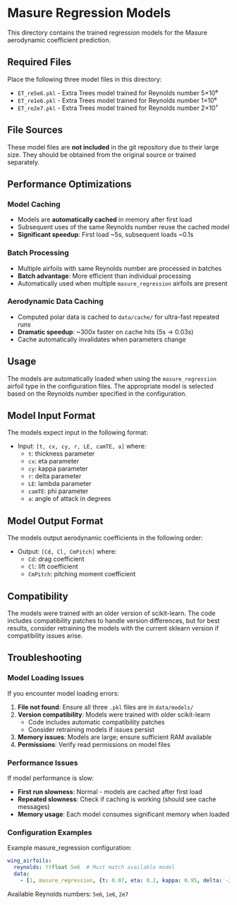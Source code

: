 # Masure Regression Models

This directory contains the trained regression models for the Masure aerodynamic coefficient prediction.

## Required Files

Place the following three model files in this directory:

- `ET_re5e6.pkl` - Extra Trees model trained for Reynolds number 5×10⁶
- `ET_re1e6.pkl` - Extra Trees model trained for Reynolds number 1×10⁶  
- `ET_re2e7.pkl` - Extra Trees model trained for Reynolds number 2×10⁷

## File Sources

These model files are **not included** in the git repository due to their large size. They should be obtained from the original source or trained separately.

## Performance Optimizations

### Model Caching
- Models are **automatically cached** in memory after first load
- Subsequent uses of the same Reynolds number reuse the cached model
- **Significant speedup**: First load ~5s, subsequent loads ~0.1s

### Batch Processing
- Multiple airfoils with same Reynolds number are processed in batches
- **Batch advantage**: More efficient than individual processing
- Automatically used when multiple `masure_regression` airfoils are present

### Aerodynamic Data Caching
- Computed polar data is cached to `data/cache/` for ultra-fast repeated runs
- **Dramatic speedup**: ~300x faster on cache hits (5s → 0.03s)
- Cache automatically invalidates when parameters change

## Usage

The models are automatically loaded when using the `masure_regression` airfoil type in the configuration files. The appropriate model is selected based on the Reynolds number specified in the configuration.

## Model Input Format

The models expect input in the following format:
- Input: `[t, cx, cy, r, LE, camTE, a]` where:
  - `t`: thickness parameter
  - `cx`: eta parameter  
  - `cy`: kappa parameter
  - `r`: delta parameter
  - `LE`: lambda parameter
  - `camTE`: phi parameter
  - `a`: angle of attack in degrees

## Model Output Format

The models output aerodynamic coefficients in the following order:
- Output: `[Cd, Cl, CmPitch]` where:
  - `Cd`: drag coefficient
  - `Cl`: lift coefficient
  - `CmPitch`: pitching moment coefficient

## Compatibility

The models were trained with an older version of scikit-learn. The code includes compatibility patches to handle version differences, but for best results, consider retraining the models with the current sklearn version if compatibility issues arise.

## Troubleshooting

### Model Loading Issues
If you encounter model loading errors:

1. **File not found**: Ensure all three `.pkl` files are in `data/models/`
2. **Version compatibility**: Models were trained with older scikit-learn
   - Code includes automatic compatibility patches
   - Consider retraining models if issues persist
3. **Memory issues**: Models are large; ensure sufficient RAM available
4. **Permissions**: Verify read permissions on model files

### Performance Issues
If model performance is slow:
- **First run slowness**: Normal - models are cached after first load
- **Repeated slowness**: Check if caching is working (should see cache messages)
- **Memory usage**: Each model consumes significant memory when loaded

### Configuration Examples
Example masure_regression configuration:
```yaml
wing_airfoils:
  reynolds: !!float 5e6  # Must match available model
  data:
    - [1, masure_regression, {t: 0.07, eta: 0.2, kappa: 0.95, delta: -2, lambda: 0.65, phi: 0.25}]
```

Available Reynolds numbers: `5e6`, `1e6`, `2e7`
